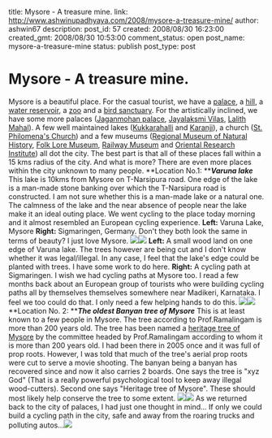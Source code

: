 title: Mysore - A treasure mine.
link: http://www.ashwinupadhyaya.com/2008/mysore-a-treasure-mine/
author: ashwin67
description: 
post_id: 57
created: 2008/08/30 16:23:00
created_gmt: 2008/08/30 10:53:00
comment_status: open
post_name: mysore-a-treasure-mine
status: publish
post_type: post

# Mysore - A treasure mine.

Mysore is a beautiful place. For the casual tourist, we have a [palace](http://en.wikipedia.org/wiki/Mysore_Palace), a [hill](http://en.wikipedia.org/wiki/Chamundi_Hill), a [water reservoir](http://en.wikipedia.org/wiki/Krishna_Raja_Sagara), a [zoo](http://en.wikipedia.org/wiki/Mysore_Zoo) and a [bird sanctuary](http://en.wikipedia.org/wiki/Ranganathittu_Bird_Sanctuary). For the artistically inclined, we have some more palaces ([Jaganmohan palace](http://en.wikipedia.org/wiki/Jaganmohan_Palace), [Jayalaksmi Vilas](http://en.wikipedia.org/wiki/Jayalakshmi_Vilas), [Lalith Mahal](http://en.wikipedia.org/wiki/Lalitha_Mahal)). A few well maintained lakes ([Kukkarahalli](http://en.wikipedia.org/wiki/Kukkarahalli_lake) and [Karanji](http://en.wikipedia.org/wiki/Karanji_Lake)), a church ([St. Philomena's Church](http://en.wikipedia.org/wiki/St._Philomena%27s_Church,_Mysore)) and a few museums ([Regional Museum of Natural History](http://en.wikipedia.org/wiki/Regional_Museum_of_Natural_History_Mysore), [Folk Lore Museum](http://en.wikipedia.org/wiki/Folk_Lore_Museum_Mysore), [Railway Museum](http://en.wikipedia.org/wiki/Railway_Museum_Mysore) and [Oriental Research Institute](http://en.wikipedia.org/wiki/Oriental_Research_Institute_Mysore)) all dot the city. The best part is that all of these places fall within a 15 kms radius of the city. And what is more? There are even more places within the city unknown to many people. **Location No.1: **_**Varuna lake**_ This lake is 10kms from Mysore on T-Narsipura road. One edge of the lake is a man-made stone banking over which the T-Narsipura road is constructed. I am not sure whether this is a man-made lake or a natural one. The calmness of the lake and the near absence of people near the lake make it an ideal outing place. We went cycling to the place today morning and it almost resembled an European cycling experience. **Left:** Varuna Lake, Mysore **Right:** Sigmaringen, Germany. Don't they both look the same in terms of beauty? I just love Mysore. ![](http://lh6.ggpht.com/ashwin67/SMlRpHoABhI/AAAAAAAAA0s/dyunI8ETP7I/s288/varcyc.jpg)![](http://lh3.ggpht.com/ashwin67/SMlQu_HCaRI/AAAAAAAAAu4/UBToux90_Hc/s288/sigmacyc2.jpg) **Left:** A small wood land on one edge of Varuna lake. The trees however are being cut and I don't know whether it was legal/illegal. In any case, I feel that the lake's edge could be planted with trees. I have some work to do here. **Right:** A cycling path at Sigmaringen. I wish we had cycling paths at Mysore too. I read a few months back about an European group of tourists who were building cycling paths all by themselves themselves somewhere near Madikeri, Karnataka. I feel we too could do that. I only need a few helping hands to do this. ![](http://lh5.ggpht.com/ashwin67/SMlRqNNrWKI/AAAAAAAAA08/5tcczC00eAA/s288/varcyc2.jpg)![](http://lh4.ggpht.com/ashwin67/SMlQuQFNGeI/AAAAAAAAAuw/oiwWQuxBQ6Y/s288/sigmacyc1.jpg) **Location No. 2: **_**The oldest Banyan tree of Mysore**_ This is at least known to a few people in Mysore. The tree according to Prof.Ramalingam is more than 200 years old. The tree has been named a [heritage tree of Mysore](http://www.thehindu.com/2007/03/26/stories/2007032606230200.htm) by the committee headed by Prof.Ramalingam according to whom it is more than 200 years old. I had been there in 2005 once and it was full of prop roots. However, I was told that much of the tree's aerial prop roots were cut to serve a movie shooting. The banyan being a banyan has recovered since and now it also carries 2 boards. One says the tree is "xyz God" (That is a really powerful psychological tool to keep away illegal wood-cutters). Second one says "Heritage tree of Mysore". These should most likely help conserve the tree to some extent. ![](http://lh4.ggpht.com/ashwin67/SMlRqjrkfrI/AAAAAAAAA1E/h_gSqAD4bls/s288/varcyc3.jpg)![](http://lh4.ggpht.com/ashwin67/SMlRrLy2_HI/AAAAAAAAA1M/dZcxfJUYUWI/s288/varcyc4.jpg) As we returned back to the city of palaces, I had just one thought in mind... If only we could build a cycling path in the city, safe and away from the roaring trucks and polluting autos...![](http://lh5.ggpht.com/ashwin67/SMlRr8gsNAI/AAAAAAAAA1c/t__Awo3z7-g/s288/varcyc6.jpg)